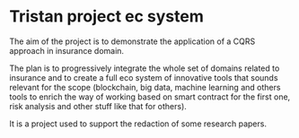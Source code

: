 # Tristan project ec system

The aim of the project is to demonstrate the application of a CQRS approach in insurance domain.

The plan is to progressively integrate the whole set of domains related to insurance and to create a full eco system of innovative tools that sounds relevant for the scope (blockchain, big data, machine learning and others tools to enrich the way of working based on smart contract for the first one, risk analysis and other stuff like that for others).

It is a project used to support the redaction of some research papers.
